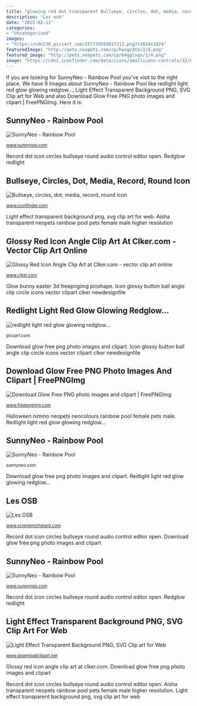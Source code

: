 ```yaml
---
title: "glowing red dot transparent Bullseye, circles, dot, media, record, round icon"
description: "Les osb"
date: "2022-02-11"
categories:
- "Uncategorized"
images:
- "https://cdn130.picsart.com/257739563017212.png?r1024x1024"
featuredImage: "http://pets.neopets.com/cp/hwxgz4tb/2/4.png"
featured_image: "http://pets.neopets.com/cp/64gglxqx/1/4.png"
image: "https://cdn1.iconfinder.com/data/icons/smallicons-controls/32/614384-record-512.png"
---
```


If you are looking for SunnyNeo - Rainbow Pool you've visit to the right place. We have 9 Images about SunnyNeo - Rainbow Pool like redlight light red glow glowing redglow..., Light Effect Transparent Background PNG, SVG Clip art for Web and also Download Glow Free PNG photo images and clipart | FreePNGImg. Here it is:

## SunnyNeo - Rainbow Pool

![SunnyNeo - Rainbow Pool](http://pets.neopets.com/cp/m7q6xfct/4/4.png "Redglow redlight")

<small>www.sunnyneo.com</small>

Record dot icon circles bullseye round audio control editor open. Redglow redlight

## Bullseye, Circles, Dot, Media, Record, Round Icon

![Bullseye, circles, dot, media, record, round icon](https://cdn1.iconfinder.com/data/icons/smallicons-controls/32/614384-record-512.png "Bullseye, circles, dot, media, record, round icon")

<small>www.iconfinder.com</small>

Light effect transparent background png, svg clip art for web. Aisha transparent neopets rainbow pool pets female male higher resolution

## Glossy Red Icon Angle Clip Art At Clker.com - Vector Clip Art Online

![Glossy Red Icon Angle Clip Art at Clker.com - vector clip art online](https://www.clker.com/cliparts/Q/P/0/f/1/p/glossy-red-icon-angle-hi.png "Download glow free png photo images and clipart")

<small>www.clker.com</small>

Glow bunny easter 3d freepngimg pinshape. Icon glossy button ball angle clip circle icons vector clipart clker newdesignfile

## Redlight Light Red Glow Glowing Redglow...

![redlight light red glow glowing redglow...](https://cdn130.picsart.com/257739563017212.png?r1024x1024 "Redlight light red glow glowing redglow...")

<small>picsart.com</small>

Download glow free png photo images and clipart. Icon glossy button ball angle clip circle icons vector clipart clker newdesignfile

## Download Glow Free PNG Photo Images And Clipart | FreePNGImg

![Download Glow Free PNG photo images and clipart | FreePNGImg](https://www.freepngimg.com/thumb/glow/35597-3-glow-picture-thumb.png "Light effect transparent background png, svg clip art for web")

<small>www.freepngimg.com</small>

Halloween nimmo neopets neocolours rainbow pool female pets male. Redlight light red glow glowing redglow...

## SunnyNeo - Rainbow Pool

![SunnyNeo - Rainbow Pool](http://pets.neopets.com/cp/hwxgz4tb/2/4.png "Bullseye, circles, dot, media, record, round icon")

<small>sunnyneo.com</small>

Download glow free png photo images and clipart. Redlight light red glow glowing redglow...

## Les OSB

![Les OSB](https://www.scieriemichelard.com/wp-content/uploads/sites/2336/2018/02/Light-PNG-Image-37734.png "Glow bunny easter 3d freepngimg pinshape")

<small>www.scieriemichelard.com</small>

Record dot icon circles bullseye round audio control editor open. Download glow free png photo images and clipart

## SunnyNeo - Rainbow Pool

![SunnyNeo - Rainbow Pool](http://pets.neopets.com/cp/64gglxqx/1/4.png "Glow bunny easter 3d freepngimg pinshape")

<small>www.sunnyneo.com</small>

Record dot icon circles bullseye round audio control editor open. Redglow redlight

## Light Effect Transparent Background PNG, SVG Clip Art For Web

![Light Effect Transparent Background PNG, SVG Clip art for Web](https://www.downloadclipart.net/medium/light-effect-transparent-background.png "Icon glossy button ball angle clip circle icons vector clipart clker newdesignfile")

<small>www.downloadclipart.net</small>

Glossy red icon angle clip art at clker.com. Download glow free png photo images and clipart

Record dot icon circles bullseye round audio control editor open. Aisha transparent neopets rainbow pool pets female male higher resolution. Light effect transparent background png, svg clip art for web
